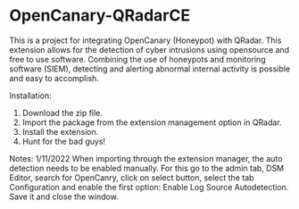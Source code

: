 # OpenCanary-QRadarCE

This is a project for integrating OpenCanary (Honeypot) with QRadar. This extension allows for the detection of cyber intrusions using opensource and free to use software. Combining the use of honeypots and monitoring software (SIEM), detecting and alerting abnormal internal activity is possible and easy to accomplish.


Installation:
1. Download the zip file.
2. Import the package from the extension management option in QRadar.
3. Install the extension.
4. Hunt for the bad guys!

Notes:
1/11/2022
When importing through the extension manager, the auto detection needs to be enabled manually. For this go to the admin tab, DSM Editor, search for OpenCanry, click on select button, select the tab Configuration and enable the first option: Enable Log Source Autodetection. Save it and close the window.



